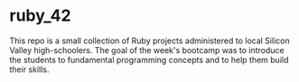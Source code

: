 # ruby_42

This repo is a small collection of Ruby projects administered to local Silicon Valley high-schoolers. 
The goal of the week's bootcamp was to introduce the students to fundamental programming concepts and to help them build their skills.
